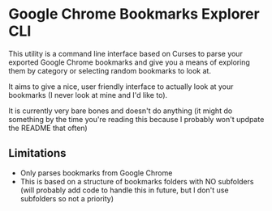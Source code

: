 # Google Chrome Bookmarks Explorer CLI

This utility is a command line interface based on Curses to parse your exported Google Chrome bookmarks and give you a means of exploring them by category or selecting random bookmarks to look at.

It aims to give a nice, user friendly interface to actually look at your bookmarks (I never look at mine and I'd like to).

It is currently very bare bones and doesn't do anything (it might do something by the time you're reading this because I probably won't updpate the README that often)

## Limitations

* Only parses bookmarks from Google Chrome
* This is based on a structure of bookmarks folders with NO subfolders (will probably add code to handle this in future, but I don't use subfolders so not a priority)
